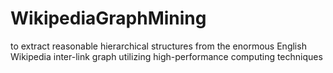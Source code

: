 WikipediaGraphMining
====================

to extract reasonable hierarchical structures from the enormous English Wikipedia inter-link graph utilizing high-performance computing techniques
